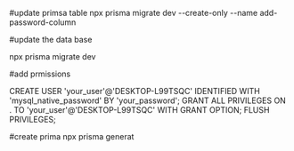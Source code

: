 #update primsa table
npx prisma migrate dev --create-only --name add-password-column

#update the data base

npx prisma migrate dev

#add prmissions 

CREATE USER 'your_user'@'DESKTOP-L99TSQC' IDENTIFIED WITH 'mysql_native_password' BY 'your_password';
GRANT ALL PRIVILEGES ON . TO 'your_user'@'DESKTOP-L99TSQC' WITH GRANT OPTION;
FLUSH PRIVILEGES;

#create prima 
npx prisma generat

